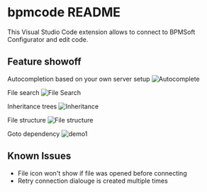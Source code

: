 # bpmcode README

This Visual Studio Code extension allows to connect to BPMSoft Configurator and edit code.

## Feature showoff
Autocompletion based on your own server setup
![Autocomplete](https://user-images.githubusercontent.com/81585996/207141932-c196c826-b81e-4e4f-bb71-7216bbd9f0a8.png)

File search
![File Search](https://user-images.githubusercontent.com/81585996/206878123-7ff1b5ef-2a94-4d6e-bd87-914e73cc9e7b.png)

Inheritance trees
![Inheritance](https://user-images.githubusercontent.com/81585996/206878140-0162163f-a36b-4cf0-b62c-769c0eb1a03f.png)

File structure
![File structure](https://user-images.githubusercontent.com/81585996/206878156-4751433d-82e2-4b71-8517-129c1163e483.png)

Goto dependency
![demo1](https://user-images.githubusercontent.com/81585996/206878216-40f29756-febc-4ee5-aaef-1e3717985573.gif)

## Known Issues

* File icon won't show if file was opened before connecting
* Retry connection dialouge is created multiple times
